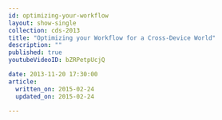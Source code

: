 ```yaml
---
id: optimizing-your-workflow
layout: show-single
collection: cds-2013
title: "Optimizing your Workflow for a Cross-Device World"
description: ""
published: true
youtubeVideoID: bZRPetpUcjQ

date: 2013-11-20 17:30:00
article:
  written_on: 2015-02-24
  updated_on: 2015-02-24

---
```

